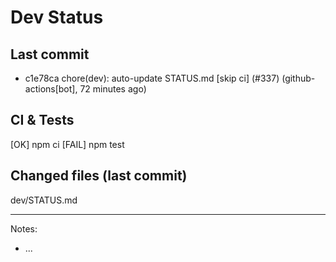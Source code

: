 # Dev Status

## Last commit
- c1e78ca chore(dev): auto-update STATUS.md [skip ci] (#337) (github-actions[bot], 72 minutes ago)
## CI & Tests
[OK] npm ci
[FAIL] npm test

## Changed files (last commit)
dev/STATUS.md

---
Notes:
- ...

